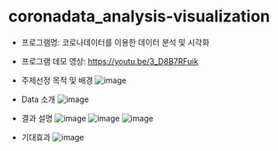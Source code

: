 # coronadata_analysis-visualization

* 프로그램명: 코로나데이터를 이용한 데이터 분석 및 시각화

* 프로그램 데모 영상: https://youtu.be/3_D8B7RFuik

* 주제선정 목적 및 배경
![image](https://user-images.githubusercontent.com/72932028/142942645-8573f29b-7c97-4e28-8508-7531480158f7.png)

* Data 소개
![image](https://user-images.githubusercontent.com/72932028/142942709-62906cd0-3346-47bd-9d75-f3d0cd7b3907.png)

* 결과 설명
![image](https://user-images.githubusercontent.com/72932028/142942770-89399c93-202f-4133-8f30-23c78e0766ce.png)
![image](https://user-images.githubusercontent.com/72932028/142942782-a362cd9a-f406-401f-b01b-7e87e8354cc9.png)
![image](https://user-images.githubusercontent.com/72932028/142942790-5837be7c-2dbc-4cd8-a08d-b02fbf43f5cd.png)

* 기대효과
![image](https://user-images.githubusercontent.com/72932028/142942805-3879aa9a-6b85-4035-a9dc-4ef734943485.png)


